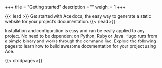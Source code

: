 +++
title = "Getting started"
description = ""
weight = 1
+++

{{< lead >}}
Get started with Ace docs, the easy way to generate a static website for your project's documentation.
{{< /lead >}}

Installation and configuration is easy and can be easily applied to any project. No need to be dependent on Python, Ruby or Java. Hugo runs from a simple binary and works through the command line.
Explore the following pages to learn how to build awesome documentation for your project using Ace.

{{< childpages >}}
